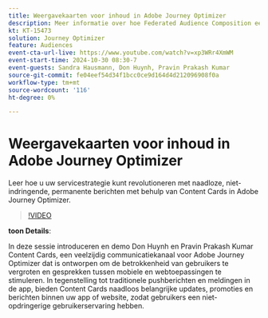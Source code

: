 ```yaml
---
title: Weergavekaarten voor inhoud in Adobe Journey Optimizer
description: Meer informatie over hoe Federated Audience Composition een uitgebreide benadering biedt van publiekscurve en activering met Real-Time CDP en Journey Optimizer.
kt: KT-15473
solution: Journey Optimizer
feature: Audiences
event-cta-url-live: https://www.youtube.com/watch?v=xp3WRr4XmWM
event-start-time: 2024-10-30 08:30-7
event-guests: Sandra Hausmann, Don Huynh, Pravin Prakash Kumar
source-git-commit: fe04eef54d34f1bcc0ce9d164d4d212096908f0a
workflow-type: tm+mt
source-wordcount: '116'
ht-degree: 0%

---
```


# Weergavekaarten voor inhoud in Adobe Journey Optimizer

Leer hoe u uw servicestrategie kunt revolutioneren met naadloze, niet-indringende, permanente berichten met behulp van Content Cards in Adobe Journey Optimizer.

>[!VIDEO](https://video.tv.adobe.com/v/3436281/?quality=12&learn=on)

**toon Details**:

In deze sessie introduceren en demo Don Huynh en Pravin Prakash Kumar Content Cards, een veelzijdig communicatiekanaal voor Adobe Journey Optimizer dat is ontworpen om de betrokkenheid van gebruikers te vergroten en gesprekken tussen mobiele en webtoepassingen te stimuleren. In tegenstelling tot traditionele pushberichten en meldingen in de app, bieden Content Cards naadloos belangrijke updates, promoties en berichten binnen uw app of website, zodat gebruikers een niet-opdringerige gebruikerservaring hebben.

